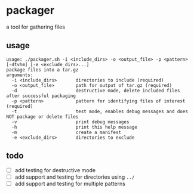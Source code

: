 # packager

a tool for gathering files

## usage

```
usage: ./packager.sh -i <include_dirs> -o <output_file> -p <pattern> [-dtvhm] [-e <exclude_dirs>...]
package files into a tar.gz
arguments:
  -i <include_dirs>       directories to include (required)
  -o <output_file>        path for output of tar.gz (required)
  -d                      destructive mode, delete included files after successful packaging
  -p <pattern>            pattern for identifying files of interest (required)
  -t                      test mode, enables debug messages and does NOT package or delete files
  -v                      print debug messages
  -h                      print this help message
  -m                      create a manifest
  -e <exclude_dirs>       directories to exclude
```

## todo

- [ ] add testing for destructive mode
- [ ] add support and testing for directories using `../`
- [ ] add support and testing for multiple patterns
